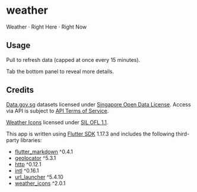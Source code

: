 # weather

Weather · Right Here · Right Now

## Usage

Pull to refresh data (capped at once every 15 minutes).

Tab the bottom panel to reveal more details.

## Credits

[Data.gov.sg](https://data.gov.sg/) datasets licensed under [Singapore Open Data License](https://data.gov.sg/open-data-licence). Access via API is subject to [API Terms of Service](https://data.gov.sg/privacy-and-website-terms#api-terms).

[Weather Icons](https://erikflowers.github.io/weather-icons/) licensed under [SIL OFL 1.1](http://scripts.sil.org/OFL).

This app is written using [Flutter SDK](https://flutter.dev) 1.17.3 and includes the following third-party libraries:
- [flutter_markdown](https://pub.dev/packages/flutter_markdown) ^0.4.1
- [geolocator](https://pub.dev/packages/geolocator) ^5.3.1
- [http](https://pub.dev/packages/http) ^0.12.1
- [intl](https://pub.dev/packages/intl) ^0.16.1
- [url_launcher](https://pub.dev/packages/url_launcher) ^5.4.10
- [weather_icons](https://pub.dev/packages/weather_icons) ^2.0.1
